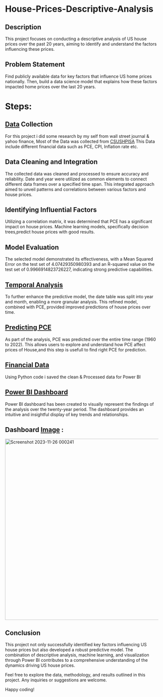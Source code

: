 # House-Prices-Descriptive-Analysis

## Description
This project focuses on conducting a descriptive analysis of US house prices over the past 20 years, aiming to identify and understand the factors influencing these prices.

## Problem Statement 
Find publicly available data for key factors that influence US home prices nationally. Then, build a data science model that explains how these factors impacted home prices over the last 20 years.


# Steps:

## [Data](https://fred.stlouisfed.org/series/CSUSHPISA) Collection
For this project i did some research by my self from wall street journal & yahoo finance, Most of the Data was collected from [CSUSHPISA](https://fred.stlouisfed.org/series/CSUSHPISA)
This Data include different financial data such as PCE, CPI, Inflation rate etc.

## Data Cleaning and Integration
The collected data was cleaned and processed to ensure accuracy and reliability. Date and year were utilized as common elements to connect different data frames over a specified time span. This integrated approach aimed to unveil patterns and correlations between various factors and house prices.

## Identifying Influential Factors
Utilizing a correlation matrix, it was determined that PCE has a significant impact on house prices. Machine learning models, specifically decision trees,predict house prices with good results.

## Model Evaluation
The selected model demonstrated its effectiveness, with a Mean Squared Error on the test set of 4.07429350980393 and an R-squared value on the test set of 0.9966914823726227, indicating strong predictive capabilities.

## [Temporal Analysis](https://github.com/vish1108/House-Prices-Descriptive-Analysis/blob/master/Exploring_HousingData.ipynb)
To further enhance the predictive model, the date table was split into year and month, enabling a more granular analysis. This refined model, combined with PCE, provided improved predictions of house prices over time.

## [Predicting PCE](https://github.com/vish1108/House-Prices-Descriptive-Analysis/blob/master/PCE%20Linear%20Regression.ipynb)
As part of the analysis, PCE was predicted over the entire time range (1960 to 2022). This allows users to explore and understand how PCE affect prices of House,and this step is usefull to find right PCE for prediction.

## [Financial Data](https://github.com/vish1108/House-Prices-Descriptive-Analysis/blob/master/Data/financial_data.csv)
Using Python code i saved the clean & Processed data for Power BI

## [Power BI  Dashboard](https://github.com/vish1108/House-Prices-Descriptive-Analysis/blob/master/Power%20BI%20Visualization.pbix)
Power BI dashboard has been created to visually represent the findings of the analysis over the twenty-year period. The dashboard provides an intuitive and insightful display of key trends and relationships.

## Dashboard [Image](https://github.com/vish1108/House-Prices-Descriptive-Analysis/blob/master/Screenshot%202023-11-25%20024018.png) :

<img width="593" alt="Screenshot 2023-11-26 000241" src="https://github.com/vish1108/House-Prices-Descriptive-Analysis/assets/68471486/c1a955c7-8aa5-4bac-b4c6-f06c248d4df8">

## Conclusion
This project not only successfully identified key factors influencing US house prices but also developed a robust predictive model. The combination of descriptive analysis, machine learning, and visualization through Power BI contributes to a comprehensive understanding of the dynamics driving US house prices.

Feel free to explore the data, methodology, and results outlined in this project. Any inquiries or suggestions are welcome.

Happy coding!
